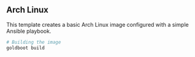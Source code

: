 ## Arch Linux
This template creates a basic Arch Linux image configured with a simple Ansible playbook.

```sh
# Building the image
goldboot build
```